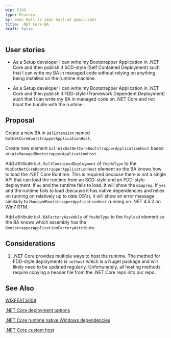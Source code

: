 ```yaml
---
wip: 6108
type: Feature
by: Sean Hall (r sean hall at gmail.com)
title: .NET Core BA
draft: false
---
```


## User stories

* As a Setup developer I can write my Bootstrapper Application in .NET Core and then publish it SCD-style (Self Contained Deployment) such that I can write my BA in managed code without relying on anything being installed on the runtime machine.

* As a Setup developer I can write my Bootstrapper Application in .NET Core and then publish it FDD-style (Framework Dependent Deployment) such that I can write my BA in managed code on .NET Core and not bloat the bundle with the runtime.


## Proposal

Create a new BA in `BalExtension` named `DotNetCoreBootstrapperApplicationHost`.

Create new element `bal:WixDotNetCoreBootstrapperApplicationHost` based on `WixManagedBootstrapperApplicationHost`.

Add attribute `bal:SelfContainedDeployment` of `YesNoType` to the `WixDotNetCoreBootstrapperApplicationHost` element so the BA knows how to load the .NET Core Runtime. This is required because there is not a single API that can load the runtime from an SCD-style and an FDD-style deployment. If `no` and the runtime fails to load, it will show the `mbapreq`. If `yes` and the runtime fails to load (because it has native dependencies and relies on running on relatively up to date OS's), it will show an error message similarly to `ManagedBootstrapperApplicationHost` running on .NET 4.5.2 on Win7 RTM.

Add attribute `bal:BAFactoryAssembly` of `YesNoType` to the `Payload` element so the BA knows which assembly has the `BootstrapperApplicationFactoryAttribute`.


## Considerations

1) .NET Core provides multiple ways to host the runtime. The method for FDD-style deployments is `nethost` which is a Nuget package and will likely need to be updated regularly. Unfortunately, all hosting methods require copying a header file from the .NET Core repo into our repo.


## See Also

[WIXFEAT:6108](https://github.com/wixtoolset/issues/issues/6108)

[.NET Core deployment options](https://docs.microsoft.com/en-us/dotnet/core/deploying/)

[.NET Core runtime native Windows dependencies](https://docs.microsoft.com/en-us/dotnet/core/install/dependencies?pivots=os-windows)

[.NET Core custom host](https://docs.microsoft.com/en-us/dotnet/core/tutorials/netcore-hosting)
